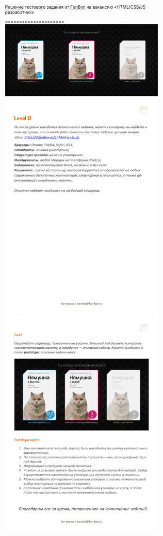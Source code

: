 [Решение](http://nyamushka-funboxproject.surge.sh) тестового задания от [FunBox](https://funbox.ru/vacancies/html-css-js-developer) на вакансию «HTML/CSS/JS-разработчик»

=====================
![Результат работы](./items.png)
![Задание](./level2_descr1.jpg)
![Задание](./level2_descr2.jpg)
